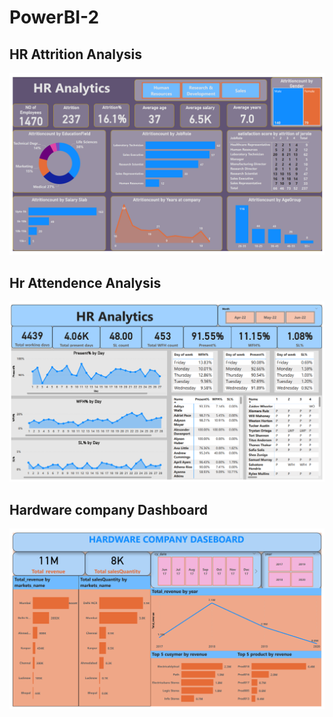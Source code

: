 # PowerBI-2   
## HR Attrition Analysis
![image]( https://github.com/rahulaaseri111/images/blob/main/HR%20Attrition%20Analytics.png)
## Hr Attendence Analysis
![image](https://github.com/rahulaaseri111/images/blob/main/HR%20Employee%20Attendence.png)
## Hardware company Dashboard
![image](https://github.com/rahulaaseri111/images/blob/main/Hardware%20company.png)
